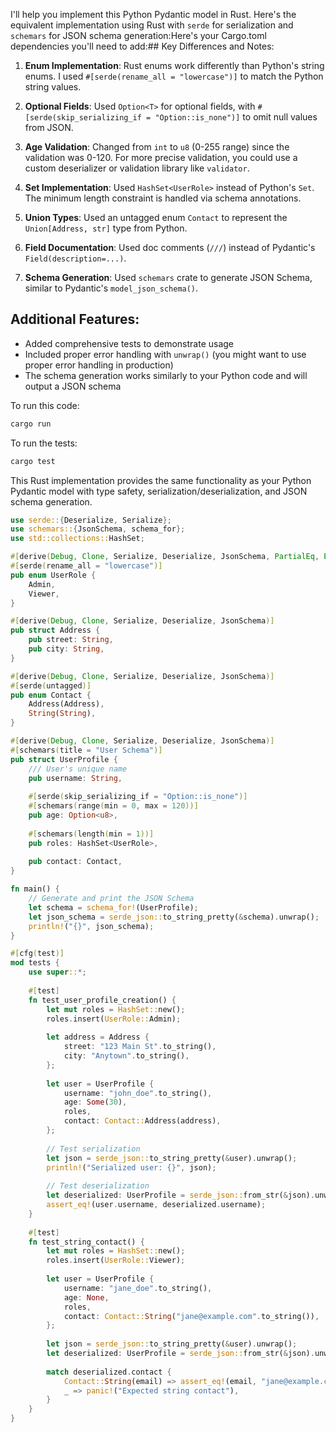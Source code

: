 
I'll help you implement this Python Pydantic model in Rust. Here's the equivalent implementation using Rust with `serde` for serialization and `schemars` for JSON schema generation:Here's your Cargo.toml dependencies you'll need to add:## Key Differences and Notes:

1. **Enum Implementation**: Rust enums work differently than Python's string enums. I used `#[serde(rename_all = "lowercase")]` to match the Python string values.

2. **Optional Fields**: Used `Option<T>` for optional fields, with `#[serde(skip_serializing_if = "Option::is_none")]` to omit null values from JSON.

3. **Age Validation**: Changed from `int` to `u8` (0-255 range) since the validation was 0-120. For more precise validation, you could use a custom deserializer or validation library like `validator`.

4. **Set Implementation**: Used `HashSet<UserRole>` instead of Python's `Set`. The minimum length constraint is handled via schema annotations.

5. **Union Types**: Used an untagged enum `Contact` to represent the `Union[Address, str]` type from Python.

6. **Field Documentation**: Used doc comments (`///`) instead of Pydantic's `Field(description=...)`.

7. **Schema Generation**: Used `schemars` crate to generate JSON Schema, similar to Pydantic's `model_json_schema()`.

## Additional Features:

- Added comprehensive tests to demonstrate usage
- Included proper error handling with `unwrap()` (you might want to use proper error handling in production)
- The schema generation works similarly to your Python code and will output a JSON schema

To run this code:
```bash
cargo run
```

To run the tests:
```bash
cargo test
```

This Rust implementation provides the same functionality as your Python Pydantic model with type safety, serialization/deserialization, and JSON schema generation.


```rust
use serde::{Deserialize, Serialize};
use schemars::{JsonSchema, schema_for};
use std::collections::HashSet;

#[derive(Debug, Clone, Serialize, Deserialize, JsonSchema, PartialEq, Eq, Hash)]
#[serde(rename_all = "lowercase")]
pub enum UserRole {
    Admin,
    Viewer,
}

#[derive(Debug, Clone, Serialize, Deserialize, JsonSchema)]
pub struct Address {
    pub street: String,
    pub city: String,
}

#[derive(Debug, Clone, Serialize, Deserialize, JsonSchema)]
#[serde(untagged)]
pub enum Contact {
    Address(Address),
    String(String),
}

#[derive(Debug, Clone, Serialize, Deserialize, JsonSchema)]
#[schemars(title = "User Schema")]
pub struct UserProfile {
    /// User's unique name
    pub username: String,
    
    #[serde(skip_serializing_if = "Option::is_none")]
    #[schemars(range(min = 0, max = 120))]
    pub age: Option<u8>,
    
    #[schemars(length(min = 1))]
    pub roles: HashSet<UserRole>,
    
    pub contact: Contact,
}

fn main() {
    // Generate and print the JSON Schema
    let schema = schema_for!(UserProfile);
    let json_schema = serde_json::to_string_pretty(&schema).unwrap();
    println!("{}", json_schema);
}

#[cfg(test)]
mod tests {
    use super::*;
    
    #[test]
    fn test_user_profile_creation() {
        let mut roles = HashSet::new();
        roles.insert(UserRole::Admin);
        
        let address = Address {
            street: "123 Main St".to_string(),
            city: "Anytown".to_string(),
        };
        
        let user = UserProfile {
            username: "john_doe".to_string(),
            age: Some(30),
            roles,
            contact: Contact::Address(address),
        };
        
        // Test serialization
        let json = serde_json::to_string_pretty(&user).unwrap();
        println!("Serialized user: {}", json);
        
        // Test deserialization
        let deserialized: UserProfile = serde_json::from_str(&json).unwrap();
        assert_eq!(user.username, deserialized.username);
    }
    
    #[test]
    fn test_string_contact() {
        let mut roles = HashSet::new();
        roles.insert(UserRole::Viewer);
        
        let user = UserProfile {
            username: "jane_doe".to_string(),
            age: None,
            roles,
            contact: Contact::String("jane@example.com".to_string()),
        };
        
        let json = serde_json::to_string_pretty(&user).unwrap();
        let deserialized: UserProfile = serde_json::from_str(&json).unwrap();
        
        match deserialized.contact {
            Contact::String(email) => assert_eq!(email, "jane@example.com"),
            _ => panic!("Expected string contact"),
        }
    }
}
```
